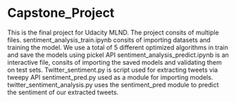 # Capstone_Project
This is the final project for Udacity MLND. 
The project consits of multiple files. 
sentiment_analysis_train.ipynb consits of importing datasets and training the model. We use a total of 5 different optimized algorithms in train and save the models using pickel API 
sentiment_analysis_predict.ipynb is an interactive file, consits of importing the saved models and validating them on test sets. 
Twitter_sentiment.py is script used for extracting tweets via tweepy API
sentiment_pred.py used as a module for importing models.
twitter_sentiment_analysis.py uses the sentiment_pred module to predict the sentiment of our extracted tweets. 
